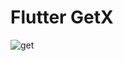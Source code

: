 # Flutter GetX

![get](https://user-images.githubusercontent.com/51033703/221387788-426b891b-c910-4590-a547-e83899a65a07.png)
